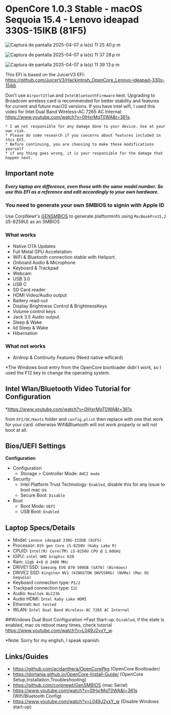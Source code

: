 # OpenCore 1.0.3 Stable - macOS Sequoia 15.4 - Lenovo ideapad 330S-15IKB (81F5)

![Captura de pantalla 2025-04-07 a la(s) 11 25 40 p m](https://github.com/user-attachments/assets/71b8d1fe-0eb7-4d68-8de7-e96f7e4cfdfe)

![Captura de pantalla 2025-04-07 a la(s) 11 37 28 p m](https://github.com/user-attachments/assets/10132e7b-7916-461c-90c1-6edbfd4add6d)

![Captura de pantalla 2025-04-07 a la(s) 11 39 13 p m](https://github.com/user-attachments/assets/3d423b32-6c96-4226-9d1c-7c602a943072)


This EFI is based on the JuicerV3 EFI: https://github.com/JuicerV3/Hackintosh_OpenCore_Lenovo-ideapad-330s-15ikb

Don't use `AirportItlwm` and `IntelBluetoothFirmware` kext. Upgrading to Broadcom wireless card is recommended for better stability and features for current and future macOS versions. If you have intel wifi, I used this video for Intel Dual Band Wireless-AC 7265 AC Internal: https://www.youtube.com/watch?v=0lHxrMqT0WA&t=361s.

```
* I am not responsible for any damage done to your device. Use at your own risk.
* Please do some research if you concerns about features included in this EFI.
* Before continuing, you are choosing to make these modifications yourself
* if any thing goes wrong, it is your responsible for the damage that happen next.
```

## Important note

#### ***Every laptop are difference, even those with the same model number. So use this EFI as a reference and edit accordingly to your own hardware.***

### You need to generate your own SMBIOS to signin with Apple ID
Use CorpNewt's [GENSMBIOS](https://github.com/corpnewt/GenSMBIOS) to generate platforminfo using `MacBookPro15,2` (i5-8259U) as an SMBIOS

### What works
* Native OTA Updates
* Full Metal GPU Acceleration
* WiFi & Bluetooth connection stable with Heliport.
* Onboard Audio & Microphone
* Keyboard & Trackpad
* Webcam
* USB 3.0
* USB C
* SD Card reader
* HDMI Video/Audio output
* Battery read-out
* Display Brightness Control & BrightnessKeys
* Volume control keys
* Jack 3.5 Audio output.
* Sleep & Wake
* lid Sleep & Wake
* Hibernation

### What not works
* Airdrop & Continuity Features (Need native wificard)
  
*The Windows boot entry from the OpenCore bootloader didn't work, so I used the F12 key to change the operating system.

## Intel Wlan/Bluetooth Video Tutorial for Configuration
*https://www.youtube.com/watch?v=0lHxrMqT0WA&t=361s

from `EFI/OC/Kexts` folder and `config.plist` then replace with one that work for your card. otherwise Wifi&Bluetooth will not work properly or will not boot at all.

## Bios/UEFI Settings
**Configuration**
* Configuration
  * Storage > Controller Mode: `AHCI mode`
* Security
  * Intel Platform Trust Technology: `Enabled`, disable this for any issue to boot mac os
  * Secure Boot: `Disable`
* Boot
  * Boot Mode: `UEFI`
  * USB Boot: `Enabled`

## Laptop Specs/Details
* Model: `Lenovo ideapad 330S-15IKB (81F5)`
* Processor: `8th gen Core i5-8250U (Kaby Lake R)`
* CPUID: `Intel(R) Core(TM) i5-8250U CPU @ 1.60GHz`
* iGPU: `intel UHD Graphic 620`
* Ram: `12gb 4+8 @ 2400 MHz`
* DRIVE1 SSD: `Samsung EVO 870 500GB (SATA) (Windows)`
* DRIVE2 SSD: `Kingston NV1 (KINGSTON SNVS500G) (NVMe) (Mac OS Sequoia)`
* Keyboard connection type: `PS/2`
* Trackpad connection type: `I2C`
* Audio: `Realtek ALC236`
* Audio HDMI: `Intel Kaby Lake HDMI`
* Ethernet: `Not tested`
* WLAN: `Intel Dual Band Wireless-AC 7265 AC Internal`

##Windows Dual Boot Configuration
*Fast Start-up: `Disabled`, if the state is enabled, mac os reboot many times, check tutorial https://www.youtube.com/watch?v=L049J2yxY_w.

*Note: Sorry for my english, I speak spanish.

## Links/Guides
* https://github.com/acidanthera/OpenCorePkg (OpenCore Bootloader)
* https://dortania.github.io/OpenCore-Install-Guide/ (OpenCore Setup,Installation,Troubleshooting)
* https://github.com/corpnewt/GenSMBIOS (mac Serial)
* https://www.youtube.com/watch?v=0lHxrMqT0WA&t=361s (Wifi/Bluetooth Config)
* https://www.youtube.com/watch?v=L049J2yxY_w (Disable Windows start-up)
